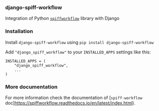 ### django-spiff-workflow
Integration of Python [`spiffworkflow`](https://github.com/sartography/SpiffWorkflow) library with Django

### Installation

Install `django-spiff-workflow` using `pip install django-spiff-workflow`

Add `"django_spiff_workflow"` to your `INSTALLED_APPS` settings like this:

```
INSTALLED_APPS = (
    "django_spiff_workflow",
    ...
)
```

### More documentation

For more information check the documentation of [`spiff-workflow` doc]https://spiffworkflow.readthedocs.io/en/latest/index.html).